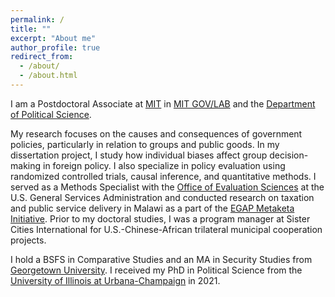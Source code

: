 ```yaml
---
permalink: /
title: ""
excerpt: "About me"
author_profile: true
redirect_from: 
  - /about/
  - /about.html
---
```


I am a Postdoctoral Associate at [MIT](https://web.mit.edu) in [MIT GOV/LAB](https://mitgovlab.org) and the [Department of Political Science](https://polisci.mit.edu). 

My research focuses on the causes and consequences of government policies, particularly in relation to groups and public goods.  In my dissertation project, I study how individual biases affect group decision-making in foreign policy.  I also specialize in policy evaluation using randomized controlled trials, causal inference, and quantitative methods.  I served as a Methods Specialist with the [Office of Evaluation Sciences](oes.gsa.gov) at the U.S. General Services Administration and conducted research on taxation and public service delivery in Malawi as a part of the [EGAP Metaketa Initiative](https://egap.org/our-work-0/the-metaketa-initiative/).  Prior to my doctoral studies, I was a program manager at Sister Cities International for U.S.-Chinese-African trilateral municipal cooperation projects.    

I hold a BSFS in Comparative Studies and an MA in Security Studies from [Georgetown University](sfs.georgetown.edu).  I received my PhD in Political Science from the [University of Illinois at Urbana-Champaign](pol.illinois.edu) in 2021. 
